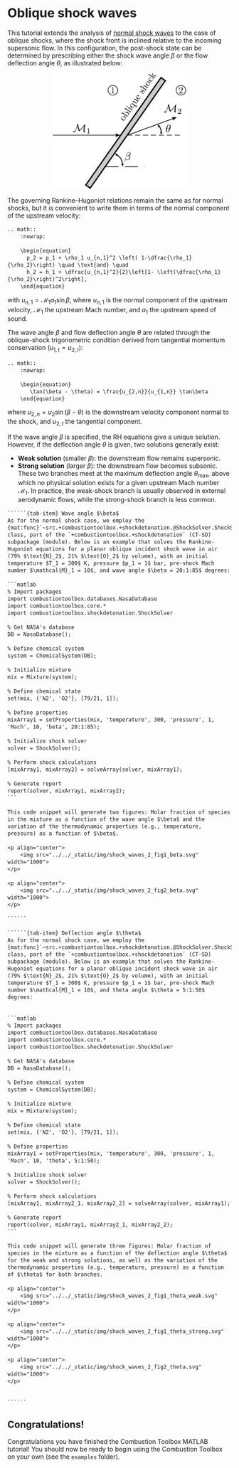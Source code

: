 # Oblique shock waves

This tutorial extends the analysis of [normal shock waves](./shock_waves_1.md) to the case of oblique shocks, where the shock front is inclined relative to the incoming supersonic flow. In this configuration, the post-shock state can be determined by prescribing either the shock wave angle $\beta$ or the flow deflection angle $\theta$, as illustrated below:

<p align="center">
    <img src="../../_static/img/sketch_oblique_shock.svg" width="300">
</p>

The governing Rankine–Hugoniot relations remain the same as for normal shocks, but it is convenient to write them in terms of the normal component of the upstream velocity:
```{eval-rst}
.. math::
    :nowrap:

    \begin{equation}
      p_2 = p_1 + \rho_1 u_{n,1}^2 \left( 1-\dfrac{\rho_1}{\rho_2}\right) \quad \text{and} \quad 
      h_2 = h_1 + \dfrac{u_{n,1}^2}{2}\left[1- \left(\dfrac{\rho_1}{\rho_2}\right)^2\right],
    \end{equation}
```
with $u_{n,1} = \mathcal{M}_1 a_1 \sin\beta$, where $u_{n,1}$ is the normal component of the upstream velocity, $\mathcal{M}_1$ the upstream Mach number, and $a_1$ the upstream speed of sound. 

The wave angle $\beta$ and flow deflection angle $\theta$ are related through the oblique-shock trigonometric condition derived from tangential momentum conservation ($u_{1,t} = u_{2,t}$):
```{eval-rst}
.. math::
    :nowrap:

    \begin{equation}
       \tan(\beta - \theta) = \frac{u_{2,n}}{u_{1,n}} \tan\beta
    \end{equation}
```
where $u_{2,n} = u_2 \sin(\beta - \theta)$ is the downstream velocity component normal to the shock, and $u_{2,t}$ the tangential component.

If the wave angle $\beta$ is specified, the RH equations give a unique solution. However, if the deflection angle $\theta$ is given, two solutions generally exist:
* **Weak solution** (smaller $\beta$): the downstream flow remains supersonic.
* **Strong solution** (larger $\beta$): the downstream flow becomes subsonic.
These two branches meet at the maximum deflection angle $\theta_{\max}$, above which no physical solution exists for a given upstream Mach number $\mathcal{M}_1$. In practice, the weak-shock branch is usually observed in external aerodynamic flows, while the strong-shock branch is less common.

```````{tab-set}
``````{tab-item} Wave angle $\beta$
As for the normal shock case, we employ the {mat:func}`~src.+combustiontoolbox.+shockdetonation.@ShockSolver.ShockSolver`  class, part of the `+combustiontoolbox.+shockdetonation` (CT-SD) subpackage (module). Below is an example that solves the Rankine-Hugoniot equations for a planar oblique incident shock wave in air (79% $\text{N}_2$, 21% $\text{O}_2$ by volume), with an initial temperature $T_1 = 300$ K, pressure $p_1 = 1$ bar, pre-shock Mach number $\mathcal{M}_1 = 10$, and wave angle $\beta = 20:1:85$ degrees:

```matlab
% Import packages
import combustiontoolbox.databases.NasaDatabase
import combustiontoolbox.core.*
import combustiontoolbox.shockdetonation.ShockSolver

% Get NASA's database
DB = NasaDatabase();

% Define chemical system
system = ChemicalSystem(DB);

% Initialize mixture
mix = Mixture(system);

% Define chemical state
set(mix, {'N2', 'O2'}, [79/21, 1]);

% Define properties
mixArray1 = setProperties(mix, 'temperature', 300, 'pressure', 1, 'Mach', 10, 'beta', 20:1:85);

% Initialize shock solver
solver = ShockSolver();

% Perform shock calculations
[mixArray1, mixArray2] = solveArray(solver, mixArray1);

% Generate report
report(solver, mixArray1, mixArray2);
```

This code snippet will generate two figures: Molar fraction of species in the mixture as a function of the wave angle $\beta$ and the variation of the thermodynamic properties (e.g., temperature, pressure) as a function of $\beta$.

<p align="center">
    <img src="../../_static/img/shock_waves_2_fig1_beta.svg" width="1000">
</p>

<p align="center">
    <img src="../../_static/img/shock_waves_2_fig2_beta.svg" width="1000">
</p>

``````

``````{tab-item} Deflection angle $\theta$
As for the normal shock case, we employ the {mat:func}`~src.+combustiontoolbox.+shockdetonation.@ShockSolver.ShockSolver`  class, part of the `+combustiontoolbox.+shockdetonation` (CT-SD) subpackage (module). Below is an example that solves the Rankine-Hugoniot equations for a planar oblique incident shock wave in air (79% $\text{N}_2$, 21% $\text{O}_2$ by volume), with an initial temperature $T_1 = 300$ K, pressure $p_1 = 1$ bar, pre-shock Mach number $\mathcal{M}_1 = 10$, and theta angle $\theta = 5:1:50$ degrees:


```matlab
% Import packages
import combustiontoolbox.databases.NasaDatabase
import combustiontoolbox.core.*
import combustiontoolbox.shockdetonation.ShockSolver

% Get NASA's database
DB = NasaDatabase();

% Define chemical system
system = ChemicalSystem(DB);

% Initialize mixture
mix = Mixture(system);

% Define chemical state
set(mix, {'N2', 'O2'}, [79/21, 1]);

% Define properties
mixArray1 = setProperties(mix, 'temperature', 300, 'pressure', 1, 'Mach', 10, 'theta', 5:1:50);

% Initialize shock solver
solver = ShockSolver();

% Perform shock calculations
[mixArray1, mixArray2_1, mixArray2_2] = solveArray(solver, mixArray1);

% Generate report
report(solver, mixArray1, mixArray2_1, mixArray2_2);
```

This code snippet will generate three figures: Molar fraction of species in the mixture as a function of the deflection angle $\theta$ for the weak and strong solutions, as well as the variation of the thermodynamic properties (e.g., temperature, pressure) as a function of $\theta$ for both branches.

<p align="center">
    <img src="../../_static/img/shock_waves_2_fig1_theta_weak.svg" width="1000">
</p>

<p align="center">
    <img src="../../_static/img/shock_waves_2_fig1_theta_strong.svg" width="1000">
</p>

<p align="center">
    <img src="../../_static/img/shock_waves_2_fig2_theta.svg" width="1000">
</p>


``````

```````

## Congratulations!
Congratulations you have finished the Combustion Toolbox MATLAB tutorial! You should now be ready to begin using the Combustion Toolbox on your own (see the `examples` folder).